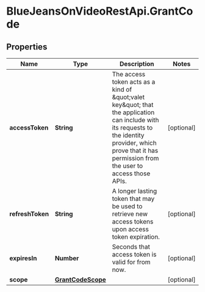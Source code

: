 # BlueJeansOnVideoRestApi.GrantCode

## Properties
Name | Type | Description | Notes
------------ | ------------- | ------------- | -------------
**accessToken** | **String** | The access token acts as a kind of \&quot;valet key\&quot; that the application can include with its requests to the identity provider, which prove that it has permission from the user to access those APIs. | [optional] 
**refreshToken** | **String** | A longer lasting token that may be used to retrieve new access tokens upon access token expiration. | [optional] 
**expiresIn** | **Number** | Seconds that access token is valid for from now. | [optional] 
**scope** | [**GrantCodeScope**](GrantCodeScope.md) |  | [optional] 


